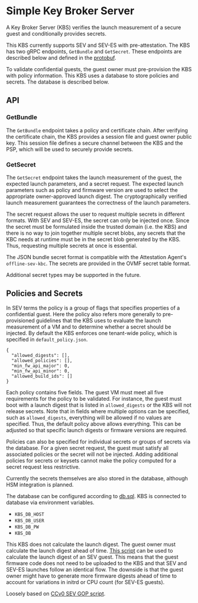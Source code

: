 # Simple Key Broker Server

A Key Broker Server (KBS) verifies the launch measurement of a secure guest and conditionally provides secrets.

This KBS currently supports SEV and SEV-ES with pre-attestation.
The KBS has two gRPC endpoints, `GetBundle` and `GetSecret`. 
These endpoints are described below and defined in the [protobuf](src/grpc/keybroker.proto).

To validate confidential guests, the guest owner must pre-provision the KBS
with policy information. This KBS uses a database to store policies and secrets.
The database is described below.

## API

### GetBundle
The `GetBundle` endpoint takes a policy and certificate chain.
After verifying the certificate chain, the KBS provides a session file and guest owner public key.
This session file defines a secure channel between the KBS and the PSP, which will be used to securely provide secrets.

### GetSecret
The `GetSecret` endpoint takes the launch measurement of the guest, the expected launch parameters, and a secret request. 
The expected launch parameters such as policy and firmware version are used to select the appropriate owner-approved launch digest. 
The cryptographically verified launch measurement guarantees the correctness of the launch parameters. 

The secret request allows the user to request multiple secrets in different formats. 
With SEV and SEV-ES, the secret can only be injected once.
Since the secret must be formulated inside the trusted domain (i.e. the KBS) and there is no way to join together multiple secret blobs, any secrets that the KBC needs at runtime must be in the secret blob generated by the KBS.
Thus, requesting multiple secrets at once is essential.

The JSON bundle secret format is compatible with the Attestation Agent's `offline-sev-kbc`.
The secrets are provided in the OVMF secret table format.

Additional secret types may be supported in the future.


## Policies and Secrets 

In SEV terms the policy is a group of flags that specifies properties of a confidential guest. 
Here the policy also refers more generally to pre-provisioned guidelines that the KBS uses to evaluate the launch measurement of a VM and to determine whether a secret should be injected.
By default the KBS enforces one tenant-wide policy, which is specified in `default_policy.json`.
```
{
  "allowed_digests": [],
  "allowed_policies": [],
  "min_fw_api_major": 0,
  "min_fw_api_minor": 0,
  "allowed_build_ids": []
}
```
Each policy contains five fields.
The guest VM must meet all five requirements for the policy to be validated.
For instance, the guest must boot with a launch digest that is listed in `allowed_digests` or the KBS will not release secrets. 
Note that in fields where multiple options can be specified, such as `allowed_digests`, everything will be allowed if no values are specified.
Thus, the default policy above allows everything.
This can be adjusted so that specific launch digests or firmware versions are required.

Policies can also be specified for individual secrets or groups of secrets via the database.
For a given secret request, the guest must satisfy all associated policies or the secret will not be injected.
Adding additional policies for secrets or keysets cannot make the policy computed for a secret request less restrictive.

Currently the secrets themselves are also stored in the database, although HSM integration is planned.

The database can be configured according to [db.sql](./db.sql).
KBS is connected to database via environment variables.
* `KBS_DB_HOST`
* `KBS_DB_USER`
* `KBS_DB_PW`
* `KBS_DB`

This KBS does not calculate the launch digest. The guest owner must calculate the launch digest ahead of time.
[This script](tools/calculate_sev_launch_digest.py) can be used to calculate the launch digest of an SEV guest.
This means that the guest firmware code does not need to be uploaded to the KBS and that SEV and SEV-ES launches follow an identical flow. 
The downside is that the guest owner might have to generate more firmware digests ahead of time to account for variations in initrd or CPU count (for SEV-ES guests).



Loosely based on [CCv0 SEV GOP script](https://github.com/confidential-containers-demo/scripts/tree/main/guest-owner-proxy).
